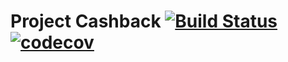# Project Cashback [![Build Status](https://travis-ci.org/ShaidVL/homework_cashback.svg?branch=master)](https://travis-ci.org/ShaidVL/homework_cashback)  [![codecov](https://codecov.io/gh/ShaidVL/homework_cashback/branch/master/graph/badge.svg)](https://codecov.io/gh/ShaidVL/homework_cashback)